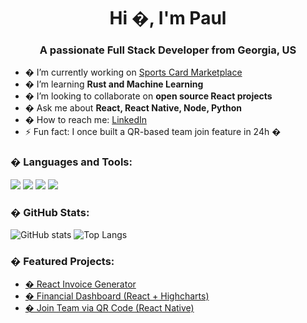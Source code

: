 <h1 align="center">Hi �, I'm Paul</h1>
<h3 align="center">A passionate Full Stack Developer from Georgia, US</h3>

- � I’m currently working on [Sports Card Marketplace](https://github.com/yourusername/sports-card-marketplace)
- � I’m learning **Rust and Machine Learning**
- � I’m looking to collaborate on **open source React projects**
- � Ask me about **React, React Native, Node, Python**
- � How to reach me: [LinkedIn](https://linkedin.com/in/yourprofile)
- ⚡ Fun fact: I once built a QR-based team join feature in 24h �

### �️ Languages and Tools:
<p>
  <img src="https://img.shields.io/badge/React-%2320232a?style=for-the-badge&logo=react&logoColor=61DAFB" />
  <img src="https://img.shields.io/badge/Node.js-6DA55F?style=for-the-badge&logo=node.js&logoColor=white" />
  <img src="https://img.shields.io/badge/Expo-000020?style=for-the-badge&logo=expo&logoColor=white" />
  <img src="https://img.shields.io/badge/Python-3670A0?style=for-the-badge&logo=python&logoColor=ffdd54" />
</p>

### � GitHub Stats:
![GitHub stats](https://github-readme-stats.vercel.app/api?username=yourusername&show_icons=true&theme=radical)
![Top Langs](https://github-readme-stats.vercel.app/api/top-langs/?username=yourusername&layout=compact)

### � Featured Projects:
- [� React Invoice Generator](https://github.com/yourusername/react-invoice-generator)
- [� Financial Dashboard (React + Highcharts)](https://github.com/yourusername/finance-dashboard)
- [� Join Team via QR Code (React Native)](https://github.com/yourusername/team-qr-flow)


